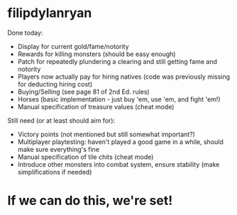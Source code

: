 # filipdylanryan

Done today:

- Display for current gold/fame/notority
- Rewards for killing monsters (should be easy enough)
- Patch for repeatedly plundering a clearing and still getting fame and notority
- Players now actually pay for hiring natives (code was previously missing for deducting hiring cost)
- Buying/Selling (see page 81 of 2nd Ed. rules)
- Horses (basic implementation - just buy 'em, use 'em, and fight 'em!)
- Manual specification of treasure values (cheat mode)

Still need (or at least should aim for):

- Victory points (not mentioned but still somewhat important?)
- Multiplayer playtesting: haven't played a good game in a while, should make sure everything's fine
- Manual specification of tile chits (cheat mode)
- Introduce other monsters into combat system, ensure stability (make simplifications if needed)

# If we can do this, we're set!
